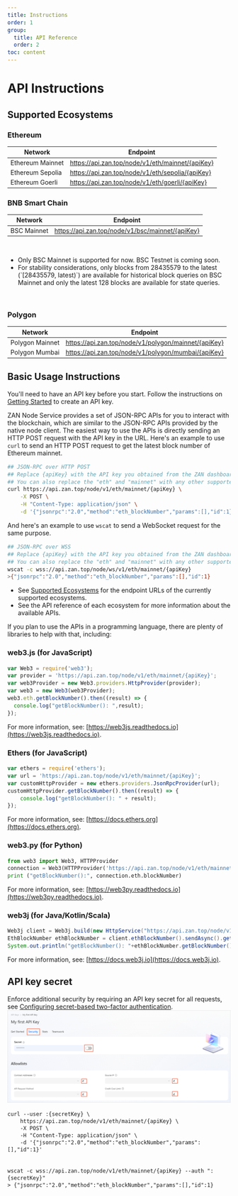 ```yaml
---
title: Instructions
order: 1
group:
  title: API Reference
  order: 2
toc: content
---
```


# API Instructions

## Supported Ecosystems

### Ethereum

| Network          | Endpoint                                         |
| ---------------- | ------------------------------------------------ |
| Ethereum Mainnet | https://api.zan.top/node/v1/eth/mainnet/{apiKey} |
| Ethereum Sepolia | https://api.zan.top/node/v1/eth/sepolia/{apiKey} |
| Ethereum Goerli  | https://api.zan.top/node/v1/eth/goerli/{apiKey}  |

### BNB Smart Chain

| Network     | Endpoint                                         |
| ----------- | ------------------------------------------------ |
| BSC Mainnet | https://api.zan.top/node/v1/bsc/mainnet/{apiKey} |
</br> 
<Alert type="info">
<ul><li>Only BSC Mainnet is supported for now. BSC Testnet is coming soon.</li><li>For stability considerations, only blocks from 28435579 to the latest (`[28435579, latest)`) are available for historical block queries on BSC Mainnet and only the latest 128 blocks are available for state queries.</li></ul>
</Alert>
</br>

### Polygon

| Network         | Endpoint                                             |
| --------------- | ---------------------------------------------------- |
| Polygon Mainnet | https://api.zan.top/node/v1/polygon/mainnet/{apiKey} |
| Polygon Mumbai  | https://api.zan.top/node/v1/polygon/mumbai/{apiKey}  |

## Basic Usage Instructions

You'll need to have an API key before you start. Follow the instructions on [Getting Started](/guide/getting-started) to create an API key.

ZAN Node Service provides a set of JSON-RPC APIs for you to interact with the blockchain, which are similar to the JSON-RPC APIs provided by the native node client. The easiest way to use the APIs is directly sending an HTTP POST request with the API key in the URL. Here's an example to use `curl` to send an HTTP POST request to get the latest block number of Ethereum mainnet.

```bash
## JSON-RPC over HTTP POST
## Replace {apiKey} with the API key you obtained from the ZAN dashboard.
## You can also replace the "eth" and "mainnet" with any other supported networks.
curl https://api.zan.top/node/v1/eth/mainnet/{apiKey} \
    -X POST \
    -H "Content-Type: application/json" \
    -d '{"jsonrpc":"2.0","method":"eth_blockNumber","params":[],"id":1}'
```

And here's an example to use `wscat` to send a WebSocket request for the same purpose.

```bash
## JSON-RPC over WSS
## Replace {apiKey} with the API key you obtained from the ZAN dashboard.
## You can also replace the "eth" and "mainnet" with any other supported networks.
wscat -c wss://api.zan.top/node/ws/v1/eth/mainnet/{apiKey}
>{"jsonrpc":"2.0","method":"eth_blockNumber","params":[],"id":1}
```

- See [Supported Ecosystems](#supported-ecosystems) for the endpoint URLs of the currently supported ecosystems.
- See the API reference of each ecosystem for more information about the available APIs.

If you plan to use the APIs in a programming language, there are plenty of libraries to help with that, including:


### web3.js (for JavaScript)
```javascript
var Web3 = require('web3');
var provider = 'https://api.zan.top/node/v1/eth/mainnet/{apiKey}';
var web3Provider = new Web3.providers.HttpProvider(provider);
var web3 = new Web3(web3Provider);
web3.eth.getBlockNumber().then((result) => {
  console.log("getBlockNumber(): ",result);
});
```
For more information, see: [https://web3js.readthedocs.io](https://web3js.readthedocs.io).

### Ethers (for JavaScript)
```javascript
var ethers = require('ethers');
var url = 'https://api.zan.top/node/v1/eth/mainnet/{apiKey}';
var customHttpProvider = new ethers.providers.JsonRpcProvider(url);
customHttpProvider.getBlockNumber().then((result) => {
    console.log("getBlockNumber(): " + result);
});
```
For more information, see: [https://docs.ethers.org](https://docs.ethers.org).

### web3.py (for Python)
```python
from web3 import Web3, HTTPProvider
connection = Web3(HTTPProvider('https://api.zan.top/node/v1/eth/mainnet/{apiKey}'))
print ("getBlockNumber():", connection.eth.blockNumber)
```
For more information, see: [https://web3py.readthedocs.io](https://web3py.readthedocs.io).

### web3j (for Java/Kotlin/Scala)
```java
Web3j client = Web3j.build(new HttpService("https://api.zan.top/node/v1/eth/mainnet/{apiKey}"));
EthBlockNumber ethBlockNumber = client.ethBlockNumber().sendAsync().get();
System.out.println("getBlockNumber(): "+ethBlockNumber.getBlockNumber());
```
For more information, see: [https://docs.web3j.io](https://docs.web3j.io).


## API key secret
Enforce additional security by requiring an API key secret for all requests, see [Configuring secret-based two-factor authentication](./configuring-security-settings-for-api-keys#configuring-secret-based-two-factor-authentication).
![security-config.png](./images/security-config.png)

```
curl --user :{secretKey} \
    https://api.zan.top/node/v1/eth/mainnet/{apiKey} \
    -X POST \
    -H "Content-Type: application/json" \
    -d '{"jsonrpc":"2.0","method":"eth_blockNumber","params":[],"id":1}'


wscat -c wss://api.zan.top/node/v1/eth/mainnet/{apiKey} --auth ":{secretKey}"
> {"jsonrpc":"2.0","method":"eth_blockNumber","params":[],"id":1}
```